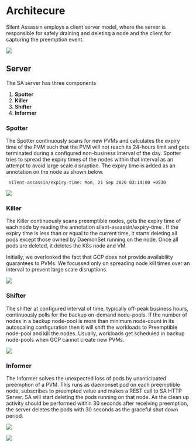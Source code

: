 # Architecure
Silent Assassin employs a client server model, where the server is responsible for safely draining and deleting a node and the client for capturing the preemption event.

![](images/Silent-Assassin-SA%20Components.jpg)

## Server
The SA server has three components
1) **Spotter**
2) **Killer**
3) **Shifter**
4) **Informer**

### Spotter
The Spotter continuously scans for new PVMs and calculates the expiry time of the PVM such that the PVM will not reach its 24-hours limit and gets terminated during a configured non-business interval of the day. Spotter tries to spread the expiry times of the nodes within that interval as an attempt to avoid large scale disruption. The expiry time is added as an annotation on the node as shown below.

```
 silent-assassin/expiry-time: Mon, 21 Sep 2020 03:14:00 +0530
```

![](images/Silent-Assassin-Spotter.jpg)

### Killer
The Killer continuously scans preemptible nodes, gets the expiry time of each node by reading the annotation silent-assassin/expiry-time . If the expiry time is less than or equal to the current time, it starts deleting all pods except those owned by DaemonSet running on the node. Once all pods are deleted, it deletes the K8s node and VM.

Initially, we overlooked the fact that GCP does not provide availability guarantees to PVMs. We focussed only on spreading node kill times over an interval to prevent large scale disruptions.

![](images/Silent-Assassin-Killer.jpg)

### Shifter
The shifter at configured interval of time, typically off-peak business hours, continuously polls for the backup on-demand node-pools. If the number of nodes in a backup node-pool is more than minimum node-count in its autoscaling configuration then it will shift the workloads to Preemptible node-pool and kill the nodes. Usually, workloads get scheduled in backup node-pools when GCP cannot create new PVMs.

![](images/Silent-Assassin-Shifter.jpg)
### Informer
The Informer solves the unexpected loss of pods by unanticipated preemption of a PVM. This runs as daemonset pod on each preemptible node, subscribes to preempted value and makes a REST call to SA HTTP Server. SA will start deleting the pods running on that node. As the clean up activity should be performed within 30 seconds after receiving preemption, the server deletes the pods with 30 seconds as the graceful shut down period.

![](images/Silent-Assassin-Informer.jpg)

![](images/Silent-Assassin-SA-Server-during-early-preemption.jpg)

